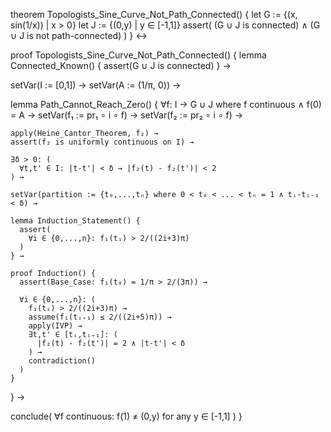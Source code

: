 theorem Topologists_Sine_Curve_Not_Path_Connected() {
  let G := {(x, sin(1/x)) | x > 0}
  let J := {(0,y) | y ∈ [-1,1]}
  assert(
    (G ∪ J is connected) ∧ (G ∪ J is not path-connected)
  )
} ↔

proof Topologists_Sine_Curve_Not_Path_Connected() {
  lemma Connected_Known() {
    assert(G ∪ J is connected)
  } →
  
  setVar(I := [0,1]) →
  setVar(A := (1/π, 0)) →
  
  lemma Path_Cannot_Reach_Zero() {
    ∀f: I → G ∪ J where f continuous ∧ f(0) = A →
    setVar(f₁ := pr₁ ∘ i ∘ f) →
    setVar(f₂ := pr₂ ∘ i ∘ f) →
    
    apply(Heine_Cantor_Theorem, f₂) →
    assert(f₂ is uniformly continuous on I) →
    
    ∃δ > 0: (
      ∀t,t' ∈ I: |t-t'| < δ → |f₂(t) - f₂(t')| < 2
    ) →
    
    setVar(partition := {t₀,...,tₙ} where 0 < t₀ < ... < tₙ = 1 ∧ tᵢ-tᵢ₋₁ < δ) →
    
    lemma Induction_Statement() {
      assert(
        ∀i ∈ {0,...,n}: f₁(tᵢ) > 2/((2i+3)π)
      )
    } →
    
    proof Induction() {
      assert(Base_Case: f₁(t₀) = 1/π > 2/(3π)) →
      
      ∀i ∈ {0,...,n}: (
        f₁(tᵢ) > 2/((2i+3)π) →
        assume(f₁(tᵢ₊₁) ≤ 2/((2i+5)π)) →
        apply(IVP) →
        ∃t,t' ∈ [tᵢ,tᵢ₊₁]: (
          |f₂(t) - f₂(t')| = 2 ∧ |t-t'| < δ
        ) →
        contradiction()
      )
    }
  } →
  
  conclude(
    ∀f continuous: f(1) ≠ (0,y) for any y ∈ [-1,1]
  )
}